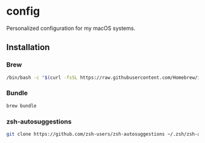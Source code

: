 # config

Personalized configuration for my macOS systems.

## Installation

### Brew

```sh
/bin/bash -c "$(curl -fsSL https://raw.githubusercontent.com/Homebrew/install/master/install.sh)"
```

### Bundle

```sh
brew bundle
```

### zsh-autosuggestions

```sh
git clone https://github.com/zsh-users/zsh-autosuggestions ~/.zsh/zsh-autosuggestions
```